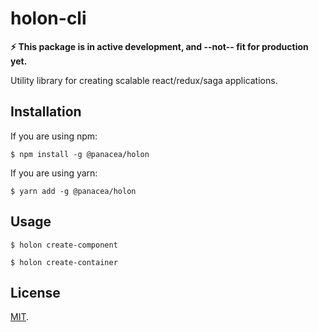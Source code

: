 # holon-cli

__⚡️ This package is in active development, and --not-- fit for production yet.__

Utility library for creating scalable react/redux/saga applications.


## Installation

If you are using npm:

```
$ npm install -g @panacea/holon
```

If you are using yarn:

```
$ yarn add -g @panacea/holon
```


## Usage

```
$ holon create-component
```

```
$ holon create-container
```

## License

[MIT](LICENSE).
